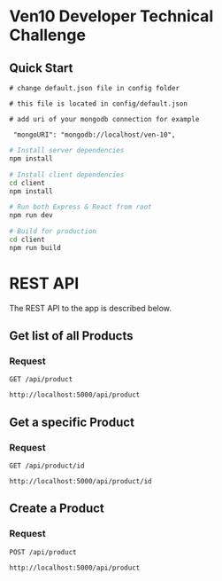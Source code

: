 # Ven10 Developer Technical Challenge

## Quick Start

```
# change default.json file in config folder

# this file is located in config/default.json

# add uri of your mongodb connection for example

 "mongoURI": "mongodb://localhost/ven-10",

```

```bash
# Install server dependencies
npm install

# Install client dependencies
cd client
npm install

# Run both Express & React from root
npm run dev

# Build for production
cd client
npm run build
```

# REST API

The REST API to the app is described below.

## Get list of all Products

### Request

`GET /api/product`

`http://localhost:5000/api/product`

## Get a specific Product

### Request

`GET /api/product/id`

`http://localhost:5000/api/product/id`

## Create a Product

### Request

`POST /api/product`

`http://localhost:5000/api/product`

